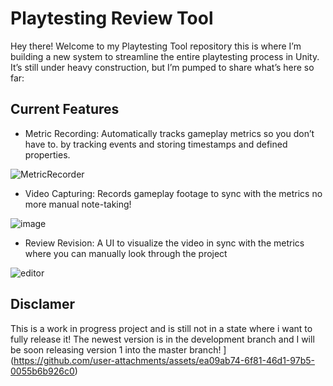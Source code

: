 # Playtesting Review Tool 
Hey there! Welcome to my Playtesting Tool repository this 
is where I’m building a new system to streamline the entire playtesting process in Unity.
It’s still under heavy construction, but I’m pumped to share what’s here so far:

## Current Features
- Metric Recording: Automatically tracks gameplay metrics so you don’t have to. by tracking events and storing timestamps and defined properties.
  
![MetricRecorder](https://github.com/user-attachments/assets/db58017c-f380-41bc-903b-c2946624362a)

- Video Capturing: Records gameplay footage to sync with the metrics no more manual note-taking!

![image](https://github.com/user-attachments/assets/f727ce3d-41b9-4b98-bb44-3226ce3be49c)

- Review Revision: A UI to visualize the video in sync with the metrics where you can manually look through the project

![editor](https://github.com/user-attachments/assets/ea09ab74-6f81-46d1-97b5-0055b6b926c0)

## Disclamer
This is a work in progress project and is still not in a state where i want to fully release it!
The newest version is in the development branch and I will be soon releasing version 1 into the master branch!
](https://github.com/user-attachments/assets/ea09ab74-6f81-46d1-97b5-0055b6b926c0)
